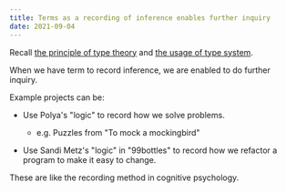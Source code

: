 ```yaml
---
title: Terms as a recording of inference enables further inquiry
date: 2021-09-04
---
```


Recall [the principle of type theory][00001] and [the usage of type system][00008].

[00001]: 00001-the-principle-of-type-theory.md
[00008]: 00008-the-implementation-of-a-type-system-should-help-us-check-inferences.md

When we have term to record inference, we are enabled to do further inquiry.

Example projects can be:

- Use Polya's "logic" to record how we solve problems.
  - e.g. Puzzles from "To mock a mockingbird"

- Use Sandi Metz's "logic" in "99bottles" to record how we refactor a program to make it easy to change.

These are like the recording method in cognitive psychology.
